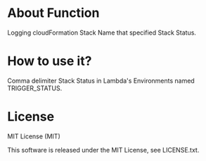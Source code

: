 # About Function
 
Logging cloudFormation Stack Name that specified Stack Status.

# How to use it?

Comma delimiter Stack Status in Lambda's Environments named TRIGGER_STATUS.
 
# License
 
MIT License (MIT)
 
This software is released under the MIT License, see LICENSE.txt.